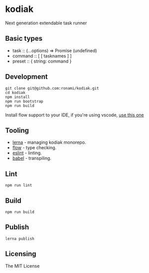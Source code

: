 # kodiak
Next generation extendable task runner
## Basic types

* task :: (...options) => Promise (undefined)
* command :: [ [ tasknames ] ]
* preset :: { string: command }

## Development

```
git clone git@github.com:ronami/kodiak.git
cd kodiak
npm install
npm run bootstrap
npm run build
```

Install flow support to your IDE, if you're using vscode, [use this one](https://marketplace.visualstudio.com/items?itemName=flowtype.flow-for-vscode)
## Tooling

* [lerna](https://github.com/lerna/lerna) - managing kodiak monorepo.
* [flow](https://flow.org/) - type checking.
* [eslint](https://eslint.org/) - linting.
* [babel](https://babeljs.io/) - transpiling.

## Lint
```
npm run lint
```

## Build
```
npm run build
```

## Publish
```
lerna publish
```
## Licensing
The MIT License
